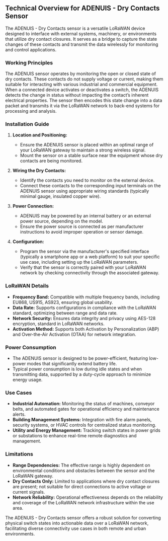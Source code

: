 ## Technical Overview for ADENUIS - Dry Contacts Sensor

The ADENUIS - Dry Contacts sensor is a versatile LoRaWAN device designed to interface with external systems, machinery, or environments that utilize dry contact closures. It serves as a bridge to capture the state changes of these contacts and transmit the data wirelessly for monitoring and control applications.

### Working Principles

The ADENUIS sensor operates by monitoring the open or closed state of dry contacts. These contacts do not supply voltage or current, making them suitable for interacting with various industrial and commercial equipment. When a connected device activates or deactivates a switch, the ADENUIS detects the change in status without impacting the contact’s inherent electrical properties. The sensor then encodes this state change into a data packet and transmits it via the LoRaWAN network to back-end systems for processing and analysis.

### Installation Guide

1. **Location and Positioning:**
   - Ensure the ADENUIS sensor is placed within an optimal range of your LoRaWAN gateway to maintain a strong wireless signal.
   - Mount the sensor on a stable surface near the equipment whose dry contacts are being monitored.

2. **Wiring the Dry Contacts:**
   - Identify the contacts you need to monitor on the external device.
   - Connect these contacts to the corresponding input terminals on the ADENUIS sensor using appropriate wiring standards (typically minimal gauge, insulated copper wire).

3. **Power Connection:**
   - ADENUIS may be powered by an internal battery or an external power source, depending on the model.
   - Ensure the power source is connected as per manufacturer instructions to avoid improper operation or sensor damage.

4. **Configuration:**
   - Program the sensor via the manufacturer's specified interface (typically a smartphone app or a web platform) to suit your specific use case, including setting up the LoRaWAN parameters.
   - Verify that the sensor is correctly paired with your LoRaWAN network by checking connectivity through the associated gateway.

### LoRaWAN Details

- **Frequency Band:** Compatible with multiple frequency bands, including EU868, US915, AS923, ensuring global usability.
- **Data Rate:** Supports configurations in compliance with the LoRaWAN standard, optimizing between range and data rate.
- **Network Security:** Ensures data integrity and privacy using AES-128 encryption, standard in LoRaWAN networks.
- **Activation Method:** Supports both Activation by Personalization (ABP) and Over-the-Air Activation (OTAA) for network integration.

### Power Consumption

- The ADENUIS sensor is designed to be power-efficient, featuring low-power modes that significantly extend battery life.
- Typical power consumption is low during idle states and when transmitting data, supported by a duty-cycle approach to minimize energy usage.

### Use Cases

- **Industrial Automation:** Monitoring the status of machines, conveyor belts, and automated gates for operational efficiency and maintenance alerts.
- **Building Management Systems:** Integration with fire alarm panels, security systems, or HVAC controls for centralized status monitoring.
- **Utility and Energy Management:** Tracking switch states in power grids or substations to enhance real-time remote diagnostics and management.

### Limitations

- **Range Dependencies:** The effective range is highly dependent on environmental conditions and obstacles between the sensor and the LoRaWAN gateway.
- **Dry Contacts Only:** Limited to applications where dry contact closures are present; not suitable for direct connections to active voltage or current signals.
- **Network Reliability:** Operational effectiveness depends on the reliability and coverage of the LoRaWAN network infrastructure within the use area.

The ADENUIS - Dry Contacts sensor offers a robust solution for converting physical switch states into actionable data over a LoRaWAN network, facilitating diverse connectivity use cases in both remote and urban environments.